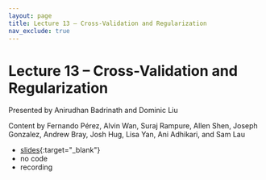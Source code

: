 ```yaml
---
layout: page
title: Lecture 13 – Cross-Validation and Regularization
nav_exclude: true
---
```


# Lecture 13 – Cross-Validation and Regularization

Presented by Anirudhan Badrinath and Dominic Liu

Content by Fernando Pérez, Alvin Wan, Suraj Rampure, Allen Shen, Joseph Gonzalez, Andrew Bray, Josh Hug, Lisa Yan, Ani Adhikari, and Sam Lau

- [slides](https://docs.google.com/presentation/d/1lS2FXH2FoK2Jc3D7AWbRYTBYQOm9A4hw3cbELlnbkRk/edit?usp=sharing){:target="_blank"}
- no code
- recording

<!--A reminder – the right column of the table below contains _Quick Checks_. These are **not** required but suggested to help you check your understanding.

<table>
<colgroup>
<col style="width: 25%" />
<col style="width: 25%" />
<col style="width: 25%" />
</colgroup>
<thead>
<tr class="header">
<th></th>
<th>Video</th>
<th>Quick Check</th>
</tr>
</thead>
<tbody>
<tr>
<table>
<colgroup>
<col style="width: 25%" />
<col style="width: 25%" />
<col style="width: 25%" />
</colgroup>
<thead>
<tr class="header">
<th></th>
<th>Video</th>
<th>Quick Check</th>
</tr>
</thead>
<tbody>
<tr>
<td><strong>13.0</strong> <br />Introduction and recap of the modeling process.</td>
<td><iframe width="300" height="" src="https://youtube.com/embed/TXWx4v5MGm8" frameborder="0" allow="accelerometer; autoplay; encrypted-media; gyroscope; picture-in-picture" allowfullscreen=""></iframe></td>
<td><a href="https://forms.gle/Kd1tcSUC6v3pkggr8" target="\_blank">13.0</a></td>
</tr>
<tr>
<td><strong>13.1</strong> <br />The correlation coefficient and its properties.</td>
<td><iframe width="300" height="" src="https://youtube.com/embed/vo9ey0DL1nk" frameborder="0" allow="accelerometer; autoplay; encrypted-media; gyroscope; picture-in-picture" allowfullscreen=""></iframe></td>
<td><a href="https://forms.gle/xYLtaMuqCKeD2smh8" target="\_blank">13.1</a></td>
</tr>
<tr>
<td><strong>13.2</strong> <br />Defining the simple linear regression model, our first model with two parameters and an input variable. Motivating linear regression with the graph of averages.</td>
<td><iframe width="300" height="" src="https://youtube.com/embed/crDa6Y34r3A" frameborder="0" allow="accelerometer; autoplay; encrypted-media; gyroscope; picture-in-picture" allowfullscreen=""></iframe></td>
<td><a href="https://forms.gle/KTA7Zf2HMAxMxif3A" target="\_blank">13.2</a></td>
</tr>
<tr>
<td><strong>13.3</strong> <br />Using calculus to derive the optimal model parameters for the simple linear regression model, when we choose squared loss as our loss function.</td>
<td><iframe width="300" height="" src="https://youtube.com/embed/7hVK78Ir618" frameborder="0" allow="accelerometer; autoplay; encrypted-media; gyroscope; picture-in-picture" allowfullscreen=""></iframe></td>
<td><a href="https://forms.gle/41AcdfSYC3hD1eep6" target="\_blank">13.3</a></td>
</tr>
<tr>
<td><strong>13.4</strong> <br />Visualizing and interpreting loss surface of the SLR model.</td>
<td><iframe width="300" height="" src="https://youtube.com/embed/K3e19T_Z9JU" frameborder="0" allow="accelerometer; autoplay; encrypted-media; gyroscope; picture-in-picture" allowfullscreen=""></iframe></td>
<td><a href="https://forms.gle/awcr1eWvrdLHSp3AA" target="\_blank">13.4</a></td>
</tr>
<tr>
<td><strong>13.5</strong> <br />Interpreting the slope of the simple linear model. </td>
<td><iframe width="300" height="" src="https://youtube.com/embed/dKI_lDXDzvI" frameborder="0" allow="accelerometer; autoplay; encrypted-media; gyroscope; picture-in-picture" allowfullscreen=""></iframe></td>
<td><a href="https://forms.gle/MgVFCjvNfPS12Z4x5" target="\_blank">13.5</a></td>
</tr>
<tr>
<td><strong>13.6</strong> <br />Defining key terminology in the regression context. Expanding the simple linear model to include any number of features.</td>
<td><iframe width="300" height="" src="https://youtube.com/embed/LHbuY63Bh_0" frameborder="0" allow="accelerometer; autoplay; encrypted-media; gyroscope; picture-in-picture" allowfullscreen=""></iframe></td>
<td><a href="https://forms.gle/FeZTqtgxhba6dEZK7" target="\_blank">13.6</a></td>
</tr>
<tr>
<td><strong>13.7</strong> <br />RMSE as a metric of accuracy. Multiple R-squared as a metric of explained variation. Summary.</td>
<td><iframe width="300" height="" src="https://youtube.com/embed/1jLglngUYUM" frameborder="0" allow="accelerometer; autoplay; encrypted-media; gyroscope; picture-in-picture" allowfullscreen=""></iframe></td>
<td><a href="https://forms.gle/mpZz3JGZjWhTP7599" target="\_blank">13.7</a></td>
</tr>
</tbody>
</table>
-->